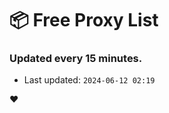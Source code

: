 # :package: Free Proxy List
### Updated every 15 minutes.

- Last updated: `2024-06-12 02:19`

:heart:
